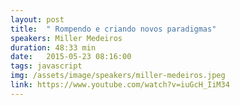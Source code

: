 ```yaml
---
layout: post
title:  " Rompendo e criando novos paradigmas"
speakers: Miller Medeiros
duration: 48:33 min
date:   2015-05-23 08:16:00
tags: javascript
img: /assets/image/speakers/miller-medeiros.jpeg
link: https://www.youtube.com/watch?v=iuGcH_IiM34
---
```

